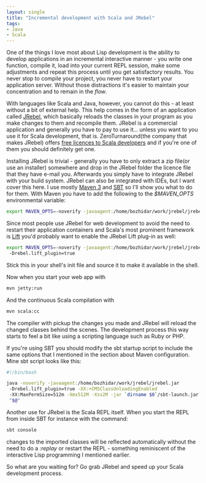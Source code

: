 ```yaml
---
layout: single
title: "Incremental development with Scala and JRebel"
tags:
- Java
- Scala
---
```


One of the things I love most about Lisp development is the ability to
develop applications in an incremental interactive manner - you write
one function, compile it, load into your current REPL session, make
some adjustments and repeat this process until you get satisfactory
results. You never stop to compile your project, you never have to
restart your application server. Without those distractions it's
easier to maintain your concentration and to remain in the *flow*.

With languages like Scala and Java, however, you cannot do this - at
least without a bit of external help. This help comes in the form of an
application called [JRebel](http://www.zeroturnaround.com/jrebel/), which basically reloads the classes in your
program as you make changes to them and recompile them. JRebel is a commercial
application and generally you have to pay to use it... unless you want
to you use it for Scala development, that is. ZeroTurnaround(the
company that makes JRebel) offers
[free licences to Scala developers](http://sales.zeroturnaround.com/wp-content/themes/zeroturnaround4.0/modals/applyForLicense.php)
and if you're one of them you should definitely get one.

Installing JRebel is trivial - generally you have to only extract a
zip file(or use an installer) somewhere and drop in the JRebel folder
the licence file that they have e-mail you. Afterwards you simply have
to integrate JRebel with your build system. JRebel can also be
integrated with IDEs, but I want cover this here. I use mostly
[Maven 3](http://maven.apache.org) and
[SBT](http://code.google.com/p/simple-build-tool/) so I'll show you
what to do for them. With Maven you have to add the following to the
*$MAVEN_OPTS* environmental variable:

``` bash
export MAVEN_OPTS=-noverify -javaagent:/home/bozhidar/work/jrebel/jrebel.jar
```

Since most people use JRebel for web development to avoid the need to
restart their application containers and Scala's most prominent
framework is [Lift](http://liftweb.net) you'd probably want to enable
the JRebel Lift plug-in as well:

``` bash
export MAVEN_OPTS=-noverify -javaagent:/home/bozhidar/work/jrebel/jrebel.jar
 -Drebel.lift_plugin=true
```

Stick this in your shell's init file and source it to make it
available in the shell.

Now when you start your web app with

``` bash
mvn jetty:run
```

And the continuous Scala compilation with

``` bash
mvn scala:cc
```

The compiler with pickup the changes you made and JRebel will reload
the changed classes behind the scenes. The development process this
way starts to feel a bit like using a scripting language such as Ruby
or PHP.

If you're using SBT you should modify the sbt startup script to
include the same options that I mentioned in the section about Maven
configuration. Mine sbt script looks like this:

``` bash
#!/bin/bash

java -noverify -javaagent:/home/bozhidar/work/jrebel/jrebel.jar
 -Drebel.lift_plugin=true -XX:+CMSClassUnloadingEnabled
 -XX:MaxPermSize=512m -Xmx512M -Xss2M -jar `dirname $0`/sbt-launch.jar
 "$@"
```

Another use for JRebel is the Scala REPL itself. When you start the
REPL from inside SBT for instance with the command:

``` bash
sbt console
```

changes to the imported classes will be reflected automatically
without the need to do a *:replay* or restart the REPL - something
reminiscent of the interactive Lisp programming I mentioned earlier.

So what are you waiting for? Go grab JRebel and speed up your Scala
development process.
